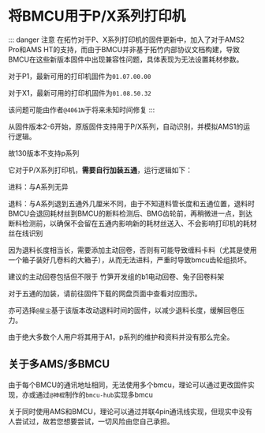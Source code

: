 # 将BMCU用于P/X系列打印机

::: danger 注意
在拓竹对于P、X系列打印机的固件更新中，加入了对于AMS2 Pro和AMS HT的支持，而由于BMCU并非基于拓竹内部协议文档构建，导致BMCU在这些新版本固件中出现兼容性问题，具体表现为无法设置耗材参数。

对于P1，最新可用的打印机固件为`01.07.00.00`

对于X1，最新可用的打印机固件为`01.08.50.32`

该问题可能由作者`@4061N`于将来未知时间修复
:::

从固件版本2-6开始，原版固件支持用于P/X系列，自动识别，并模拟AMS1的运行逻辑。

故130版本不支持p系列

它对于P/X系列打印机，**需要自行加装五通**，运行逻辑如下：

进料：与A系列无异

退料：与A系列退到五通外几厘米不同，由于不知道料管长度和五通位置，退料时BMCU会退回耗材丝到BMCU的断料检测后、BMG齿轮前，再稍微进一点，到达断料检测前，以确保不会留在五通内影响新的耗材丝送入、不会影响打印机的耗材丝在线识别

因为退料长度相当长，需要添加主动回卷，否则有可能导致缠料卡料（尤其是使用一个箱子装好几卷料的大箱子），从而无法进料，严重时导致bmcu齿轮组损坏。

建议的主动回卷包括但不限于 竹笋开发组的b1电动回卷、兔子回卷料架

对于五通的加装，请前往固件下载的网盘页面中查看对应图示。

亦可选择`@星尘`基于该版本改动退料时间的固件，以减少退料长度，缓解回卷压力。

由于绝大多数个人用户将其用于A1，p系列的维护和资料并没有那么完全。

## 关于多AMS/多BMCU

由于每个BMCU的通讯地址相同，无法使用多个bmcu，理论可以通过更改固件实现，亦或通过`@神棍`制作的`bmcu-hub`实现多bmcu

关于同时使用AMS和BMCU，理论可以通过并联4pin通讯线实现，但现实中没有人尝试过，故若您想要尝试，一切风险由您自己承担。

